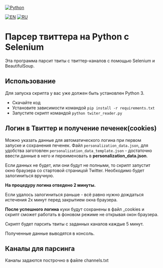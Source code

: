 [![Python](https://img.shields.io/badge/-Python-blue?style=for-the-badge&logo=Python&logoColor=white)](https://www.python.org/)

[![EN](https://img.shields.io/badge/English-English-blue)](README.md) [![RU](https://img.shields.io/badge/Russian-Русский-blue)](README.ru.md)

# Парсер твиттерa на Python с Selenium
Эта программа парсит твиты с твиттер-каналов с помощью Selenium и BeautifulSoup.

## Использование

Для запуска скрипта у вас уже должен быть установлен Python 3.
- Скачайте код
- Установите зависимости командой `pip install -r requirements.txt`
- Запустите скрипт командой `python twiter_reader.py`

## Логин в Твиттер и получение печенек(cookies)
Можно указать данные для автоматического логина при первом запуске и сохранения печенек. Файл `personalization_data.json`, для удобства заготовлен `personalization_data_template.json` - достаточно ввести данные в него и переименовать в **personalization_data.json**.

Если данных не будет, или они будут не полными, то скрипт запустит окно браузера со стартовой страницой Twitter. Необходимо будет залогиниться вручную.

**На процедуру логина отведено 2 минуты.**

Если удалось залогиниться раньше - всё равно нужно дождаться истечения 2х минут перед закрытием окна браузера.

**После успешного логина** куки будут сохранены в файл _cookies и скрипт сможет работать в фоновом режиме не открывая окон браузера.

Скрипт будет парсить твиты с заданных каналов каждые 5 минут.

Полученные данные выводятся в консоль.

## Каналы для парсинга
Каналы задаются построчно в файле channels.txt
